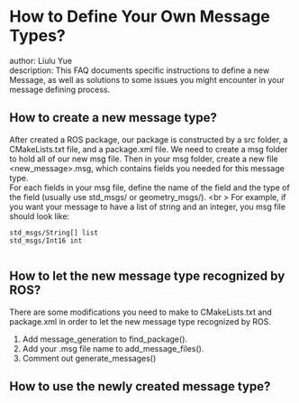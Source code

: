 # How to Define Your Own Message Types?
author: Liulu Yue <br />
description: This FAQ documents specific instructions to define a new Message, as well as solutions to some issues you might encounter in your message defining process.

## How to create a new message type?
After created a ROS package, our package is constructed by a src folder, a CMakeLists.txt file, and a package.xml file. We need to create a msg folder to hold all of our new msg file. Then in your msg folder, create a new file <new_message>.msg, which contains fields you needed for this message type. <br />
For each fields in your msg file, define the name of the field and the type of the field (usually use std_msgs/<Type> or geometry_msgs/<Type>). <br \>
  For example, if you want your message to have a list of string and an integer, you msg file should look like:
  <pre><code>std_msgs/String[] list
std_msgs/Int16 int
  </code></pre>

## How to let the new message type recognized by ROS?
There are some modifications you need to make to CMakeLists.txt and package.xml in order to let the new message type recognized by ROS.
1. Add message_generation to find_package().
2. Add your .msg file name to add_message_files().
3. Comment out generate_messages()

## How to use the newly created message type?


